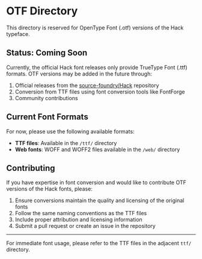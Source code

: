 # OTF Directory

This directory is reserved for OpenType Font (.otf) versions of the Hack typeface.

## Status: Coming Soon

Currently, the official Hack font releases only provide TrueType Font (.ttf) formats. OTF versions may be added in the future through:

1. Official releases from the [source-foundry/Hack](https://github.com/source-foundry/Hack) repository
2. Conversion from TTF files using font conversion tools like FontForge
3. Community contributions

## Current Font Formats

For now, please use the following available formats:

- **TTF files**: Available in the `/ttf/` directory
- **Web fonts**: WOFF and WOFF2 files available in the `/web/` directory

## Contributing

If you have expertise in font conversion and would like to contribute OTF versions of the Hack fonts, please:

1. Ensure conversions maintain the quality and licensing of the original fonts
2. Follow the same naming conventions as the TTF files
3. Include proper attribution and licensing information
4. Submit a pull request or create an issue in the repository

---

For immediate font usage, please refer to the TTF files in the adjacent `ttf/` directory.